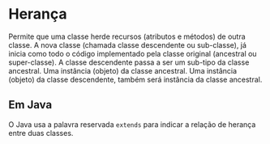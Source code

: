 # Herança
Permite que uma classe herde recursos (atributos e métodos) de outra classe.
A nova classe (chamada classe descendente ou sub-classe), já inicia como todo o código implementado pela classe original (ancestral ou super-classe).
A classe descendente passa a ser um sub-tipo da classe ancestral. Uma instância (objeto) da classe ancestral. Uma instância (objeto) da classe descendente, também será instância da classe ancestral.

## Em Java
O Java usa a palavra reservada `extends` para indicar a relação de herança entre duas classes.
<!--stackedit_data:
eyJoaXN0b3J5IjpbLTE4Mjg4NzUyMzMsMTAyODE4NjUzNSwxMz
ExODQyMDNdfQ==
-->